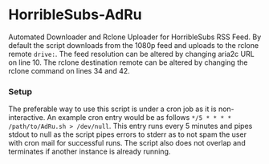 # HorribleSubs-AdRu
Automated Downloader and Rclone Uploader for HorribleSubs RSS Feed.
By default the script downloads from the 1080p feed and uploads to the rclone remote ```drive:```. The feed resolution can be altered by changing aria2c URL on line 10. The rclone destination remote can be altered by changing the rclone command on lines 34 and 42.

### Setup
The preferable way to use this script is under a cron job as it is non-interactive. An example cron entry would be as follows ```*/5 * * * * /path/to/AdRu.sh > /dev/null```. This entry runs every 5 minutes and pipes stdout to null as the script pipes errors to stderr as to not spam the user with cron mail for successful runs. The script also does not overlap and terminates if another instance is already running.
